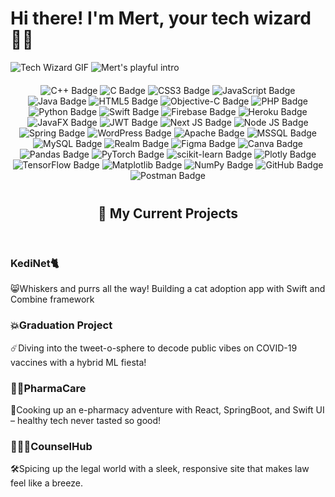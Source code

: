 <!DOCTYPE html>
<html lang="en">
<head>
  <meta charset="UTF-8">
  <meta name="viewport" content="width=device-width, initial-scale=1.0">
</head>
<body>
  <!-- Display the GIF -->
  <div class="container">
    <h1>Hi there! I'm Mert, your tech wizard 🧙‍♂️</h1>
     <img src="https://media.giphy.com/media/v1.Y2lkPTc5MGI3NjExYWhzb2VmbThrMGhjNzAyb2d3aWRwZTdrM2I3dTE1eHFsOW1wYmlodiZlcD12MV9naWZzX3NlYXJjaCZjdD1n/Z3VgQu8hkVeB1bakS9/giphy.gif" alt="Tech Wizard GIF">
    <img src="https://readme-typing-svg.herokuapp.com/?weight=700&size=21&color=4384F7&lines=Hey+friend!+Let's+code+some+magic!" alt="Mert's playful intro">   
    <div class="tech-badges" style="text-align:center; margin-top: 20px;">
      <!-- C++ -->
      <img src="https://img.shields.io/badge/c++-%2300599C.svg?style=for-the-badge&logo=c%2B%2B&logoColor=white" alt="C++ Badge">
      <!-- C -->
      <img src="https://img.shields.io/badge/c-%2300599C.svg?style=for-the-badge&logo=c&logoColor=white" alt="C Badge">
      <!-- CSS3 -->
      <img src="https://img.shields.io/badge/css3-%231572B6.svg?style=for-the-badge&logo=css3&logoColor=white" alt="CSS3 Badge">
      <!-- JavaScript -->
      <img src="https://img.shields.io/badge/javascript-%23323330.svg?style=for-the-badge&logo=javascript&logoColor=%23F7DF1E" alt="JavaScript Badge">
      <!-- Java -->
      <img src="https://img.shields.io/badge/java-%23ED8B00.svg?style=for-the-badge&logo=openjdk&logoColor=white" alt="Java Badge">
      <!-- HTML5 -->
      <img src="https://img.shields.io/badge/html5-%23E34F26.svg?style=for-the-badge&logo=html5&logoColor=white" alt="HTML5 Badge">
      <!-- Objective-C -->
      <img src="https://img.shields.io/badge/OBJECTIVE--C-%233A95E3.svg?style=for-the-badge&logo=apple&logoColor=white" alt="Objective-C Badge">
      <!-- PHP -->
      <img src="https://img.shields.io/badge/php-%23777BB4.svg?style=for-the-badge&logo=php&logoColor=white" alt="PHP Badge">
      <!-- Python -->
      <img src="https://img.shields.io/badge/python-3670A0?style=for-the-badge&logo=python&logoColor=ffdd54" alt="Python Badge">
      <!-- Swift -->
      <img src="https://img.shields.io/badge/swift-F54A2A?style=for-the-badge&logo=swift&logoColor=white" alt="Swift Badge">
      <!-- Firebase -->
      <img src="https://img.shields.io/badge/firebase-%23039BE5.svg?style=for-the-badge&logo=firebase" alt="Firebase Badge">
      <!-- Heroku -->
      <img src="https://img.shields.io/badge/heroku-%23430098.svg?style=for-the-badge&logo=heroku&logoColor=white" alt="Heroku Badge">
      <!-- JavaFX -->
      <img src="https://img.shields.io/badge/javafx-%23FF0000.svg?style=for-the-badge&logo=javafx&logoColor=white" alt="JavaFX Badge">
      <!-- JWT -->
      <img src="https://img.shields.io/badge/JWT-black?style=for-the-badge&logo=JSON%20web%20tokens" alt="JWT Badge">
      <!-- Next.js -->
      <img src="https://img.shields.io/badge/Next-black?style=for-the-badge&logo=next.js&logoColor=white" alt="Next JS Badge">
      <!-- Node.js -->
      <img src="https://img.shields.io/badge/node.js-6DA55F?style=for-the-badge&logo=node.js&logoColor=white" alt="Node JS Badge">
      <!-- Spring -->
      <img src="https://img.shields.io/badge/spring-%236DB33F.svg?style=for-the-badge&logo=spring&logoColor=white" alt="Spring Badge">
      <!-- WordPress -->
      <img src="https://img.shields.io/badge/WordPress-%23117AC9.svg?style=for-the-badge&logo=WordPress&logoColor=white" alt="WordPress Badge">
      <!-- Apache -->
      <img src="https://img.shields.io/badge/apache-%23D42029.svg?style=for-the-badge&logo=apache&logoColor=white" alt="Apache Badge">
      <!-- Microsoft SQL Server -->
      <img src="https://img.shields.io/badge/Microsoft%20SQL%20Server-CC2927?style=for-the-badge&logo=microsoft%20sql%20server&logoColor=white" alt="MSSQL Badge">
      <!-- MySQL -->
      <img src="https://img.shields.io/badge/mysql-4479A1.svg?style=for-the-badge&logo=mysql&logoColor=white" alt="MySQL Badge">
      <!-- Realm -->
      <img src="https://img.shields.io/badge/Realm-39477F?style=for-the-badge&logo=realm&logoColor=white" alt="Realm Badge">
      <!-- Figma -->
      <img src="https://img.shields.io/badge/figma-%23F24E1E.svg?style=for-the-badge&logo=figma&logoColor=white" alt="Figma Badge">
      <!-- Canva -->
      <img src="https://img.shields.io/badge/Canva-%2300C4CC.svg?style=for-the-badge&logo=Canva&logoColor=white" alt="Canva Badge">
      <!-- Pandas -->
      <img src="https://img.shields.io/badge/pandas-%23150458.svg?style=for-the-badge&logo=pandas&logoColor=white" alt="Pandas Badge">
      <!-- PyTorch -->
      <img src="https://img.shields.io/badge/PyTorch-%23EE4C2C.svg?style=for-the-badge&logo=PyTorch&logoColor=white" alt="PyTorch Badge">
      <!-- scikit-learn -->
      <img src="https://img.shields.io/badge/scikit--learn-%23F7931E.svg?style=for-the-badge&logo=scikit-learn&logoColor=white" alt="scikit-learn Badge">
      <!-- Plotly -->
      <img src="https://img.shields.io/badge/Plotly-%233F4F75.svg?style=for-the-badge&logo=plotly&logoColor=white" alt="Plotly Badge">
      <!-- TensorFlow -->
      <img src="https://img.shields.io/badge/TensorFlow-%23FF6F00.svg?style=for-the-badge&logo=TensorFlow&logoColor=white" alt="TensorFlow Badge">
      <!-- Matplotlib -->
      <img src="https://img.shields.io/badge/Matplotlib-%23ffffff.svg?style=for-the-badge&logo=Matplotlib&logoColor=black" alt="Matplotlib Badge">
      <!-- NumPy -->
      <img src="https://img.shields.io/badge/numpy-%23013243.svg?style=for-the-badge&logo=numpy&logoColor=white" alt="NumPy Badge">
      <!-- GitHub -->
      <img src="https://img.shields.io/badge/github-%23121011.svg?style=for-the-badge&logo=github&logoColor=white" alt="GitHub Badge">
      <!-- Postman -->
      <img src="https://img.shields.io/badge/Postman-FF6C37?style=for-the-badge&logo=postman&logoColor=white" alt="Postman Badge">
    </div>
    <section id="projects" style="margin-top: 40px;">
      <header>
        <h2>🚀 My Current Projects</h2>
      </header>
      <div class="project-grid">
        <article class="project-card">
          <h3>KediNet🐈</h3>
          <p>😸Whiskers and purrs all the way! Building a cat adoption app with Swift and Combine framework</p>
        </article>
        <article class="project-card">
          <h3>💥Graduation Project</h3>
          <p>☄️Diving into the tweet-o-sphere to decode public vibes on COVID-19 vaccines with a hybrid ML fiesta!</p>
        </article>
        <article class="project-card">
          <h3>👨‍⚕️PharmaCare</h3>
          <p>🎡Cooking up an e-pharmacy adventure with React, SpringBoot, and Swift UI – healthy tech never tasted so good!</p>
        </article>
        <article class="project-card">
          <h3>🧑🏻‍💼CounselHub</h3>
          <p>🛠️Spicing up the legal world with a sleek, responsive site that makes law feel like a breeze.</p>
        </article>
      </div>
    </section>
  </div>
</body>
</html>
